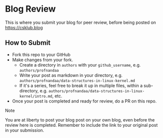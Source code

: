 # Blog Review
This is where you submit your blog for peer review, before being posted on https://csklub.blog

## How to Submit

- Fork this repo to your GitHub
- Make changes from your fork.
  - Create a directory in `authors` with your `github_username`, e.g. `authors/profnandaa`
  - Write your post as markdown in your directory, e.g. `authors/profnandaa/data-structures-in-linux-kernel.md`
  - If it's a series, feel free to break it up in multiple files, within a sub-directory, e.g. `authors/profnandaa/data-structures-in-linux-kernel/intro.md`, etc.
- Once your post is completed and ready for review, do a PR on this repo.

> [!NOTE]  
> You are at liberty to post your blog post on your own blog, even before the review here
> is completed. Remember to include the link to your original post in your submission.
